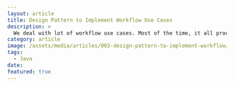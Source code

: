 ```yaml
---
layout: article
title: Design Pattern to Implement Workflow Use Cases
description: >
  We deal with lot of workflow use cases. Most of the time, it all procedural code or we use BPMN workflow tools. Most of the common workflow use cases don't require a BPMN tool/framework. This article explains design pattern to implement workflow use case which is easier to test and maintain.
category: article
image: /assets/media/articles/003-design-pattern-to-implement-workflow/workflow-design-pattern-title.jpg
tags:
  - Java
date: 
featured: true
---
```

